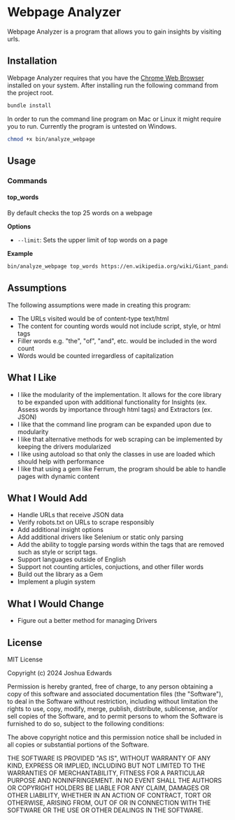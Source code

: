 # Webpage Analyzer

Webpage Analyzer is a program that allows you to gain insights
by visiting urls.

## Installation

Webpage Analyzer requires that you have the [Chrome Web Browser](https://support.google.com/chrome/answer/95346?hl=en&co=GENIE.Platform%3DDesktop)
installed on your system. After installing run the following command from the project root.

```bash
bundle install
```

In order to run the command line program on Mac or Linux it might require you to run. Currently the program is untested
on Windows.

```bash
chmod +x bin/analyze_webpage
```

## Usage

### Commands

#### top_words

By default checks the top 25 words on a webpage

**Options**
- `--limit`: Sets the upper limit of top words on a page

**Example**
```bash
bin/analyze_webpage top_words https://en.wikipedia.org/wiki/Giant_panda --limit 10
```

## Assumptions

The following assumptions were made in creating this program:
- The URLs visited would be of content-type text/html
- The content for counting words would not include script, style, or html tags
- Filler words e.g. "the", "of", "and", etc. would be included in the word count
- Words would be counted irregardless of capitalization

## What I Like
- I like the modularity of the implementation.  It allows for the core library to be expanded upon with additional functionality for Insights (ex. Assess words by importance through html tags) and Extractors (ex. JSON)
- I like that the command line program can be expanded upon due to modularity
- I like that alternative methods for web scraping can be implemented by keeping the drivers modularized
- I like using autoload so that only the classes in use are loaded which should help with performance
- I like that using a gem like Ferrum, the program should be able to handle pages with dynamic content

## What I Would Add
- Handle URLs that receive JSON data
- Verify robots.txt on URLs to scrape responsibly
- Add additional insight options
- Add additional drivers like Selenium or static only parsing
- Add the ability to toggle parsing words within the tags that are removed such as style or script tags.
- Support languages outside of English
- Support not counting articles, conjuctions, and other filler words
- Build out the library as a Gem
- Implement a plugin system

## What I Would Change
- Figure out a better method for managing Drivers

## License

MIT License

Copyright (c) 2024 Joshua Edwards

Permission is hereby granted, free of charge, to any person obtaining a copy
of this software and associated documentation files (the "Software"), to deal
in the Software without restriction, including without limitation the rights
to use, copy, modify, merge, publish, distribute, sublicense, and/or sell
copies of the Software, and to permit persons to whom the Software is
furnished to do so, subject to the following conditions:

The above copyright notice and this permission notice shall be included in all
copies or substantial portions of the Software.

THE SOFTWARE IS PROVIDED "AS IS", WITHOUT WARRANTY OF ANY KIND, EXPRESS OR
IMPLIED, INCLUDING BUT NOT LIMITED TO THE WARRANTIES OF MERCHANTABILITY,
FITNESS FOR A PARTICULAR PURPOSE AND NONINFRINGEMENT. IN NO EVENT SHALL THE
AUTHORS OR COPYRIGHT HOLDERS BE LIABLE FOR ANY CLAIM, DAMAGES OR OTHER
LIABILITY, WHETHER IN AN ACTION OF CONTRACT, TORT OR OTHERWISE, ARISING FROM,
OUT OF OR IN CONNECTION WITH THE SOFTWARE OR THE USE OR OTHER DEALINGS IN THE
SOFTWARE.